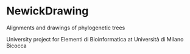 # NewickDrawing
Alignments and drawings of phylogenetic trees

University project for Elementi di Bioinformatica at Università di Milano Bicocca
